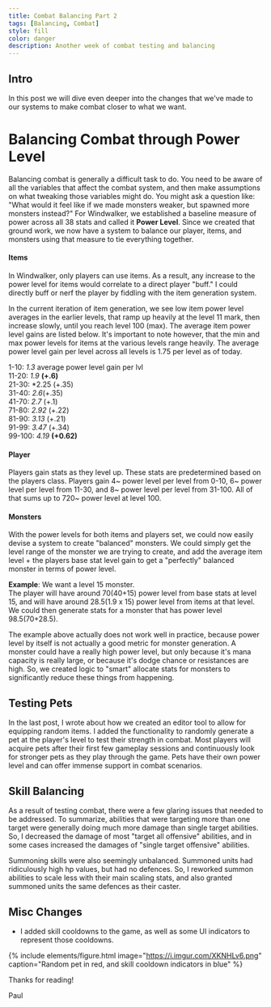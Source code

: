 ```yaml
---
title: Combat Balancing Part 2
tags: [Balancing, Combat]
style: fill
color: danger
description: Another week of combat testing and balancing
---
```


## Intro

In this post we will dive even deeper into the changes that we've made to our systems to make combat closer to what we want. 

# Balancing Combat through Power Level

Balancing combat is generally a difficult task to do. You need to be aware of all the variables that affect the combat system, and then make assumptions on what tweaking those variables might do. You might ask a question like: "What would it feel like if we made monsters weaker, but spawned more monsters instead?" For Windwalker, we established a baseline measure of power across all 38 stats and called it **Power Level**. Since we created that ground work, we now have a system to balance our player, items, and monsters using that measure to tie everything together.

#### Items

In Windwalker, only players can use items. As a result, any increase to the power level for items would correlate to a direct player "buff." I could directly buff or nerf the player by fiddling with the item generation system. 

In the current iteration of item generation, we see low item power level averages in the earlier levels, that ramp up heavily at the level 11 mark, then increase slowly, until you reach level 100 (max). The average item power level gains are listed below. It's important to note however, that the min and max power levels for items at the various levels range heavily. The average power level gain per level across all levels is 1.75 per level as of today.

1-10: *1.3* average power level gain per lvl\
11-20: *1.9* **(+.6)**\
21-30: *2.25 (+.35)\
31-40: *2.6*(+.35)\
41-70: *2.7* (+.1)\
71-80: *2.92* (+.22)\
81-90: *3.13* (+.21)\
91-99: *3.47* (+.34)\
99-100: *4.19* **(+0.62)**

#### Player

Players gain stats as they level up. These stats are predetermined based on the players class. Players gain 4~ power level per level from 0-10, 6~ power level per level from 11-30, and 8~ power level per level from 31-100. All of that sums up to 720~ power level at level 100.


#### Monsters

With the power levels for both items and players set, we could now easily devise a system to create "balanced" monsters. We could simply get the level range of the monster we are trying to create, and add the average item level + the players base stat level gain to get a "perfectly" balanced monster in terms of power level.

**Example**: We want a level 15 monster.\
The player will have around 70(40+15) power level from base stats at level 15, and will have around 28.5(1.9 x 15) power level from items at that level. We could then generate stats for a monster that has power level 98.5(70+28.5).

The example above actually does not work well in practice, because power level by itself is not actually a good metric for monster generation. A monster could have a really high power level, but only because it's mana capacity is really large, or because it's dodge chance or resistances are high. So, we created logic to "smart" allocate stats for monsters to significantly reduce these things from happening. 

## Testing Pets

In the last post, I wrote about how we created an editor tool to allow for equipping random items. I added the functionality to randomly generate a pet at the player's level to test their strength in combat. Most players will acquire pets after their first few gameplay sessions and continuously look for stronger pets as they play through the game. Pets have their own power level and can offer immense support in combat scenarios. 

## Skill Balancing

As a result of testing combat, there were a few glaring issues that needed to be addressed. To summarize, abilities that were targeting more than one target were generally doing much more damage than single target abilities. So, I decreased the damage of most "target all offensive" abilities, and in some cases increased the damages of "single target offensive" abilities.

Summoning skills were also seemingly unbalanced. Summoned units had ridiculously high hp values, but had no defences. So, I reworked summon abilities to scale less with their main scaling stats, and also granted summoned units the same defences as their caster.

## Misc Changes

- I added skill cooldowns to the game, as well as some UI indicators to represent those cooldowns.

{% include elements/figure.html image="https://i.imgur.com/XKNHLv6.png" caption="Random pet in red, and skill cooldown indicators in blue" %}



Thanks for reading!

Paul

